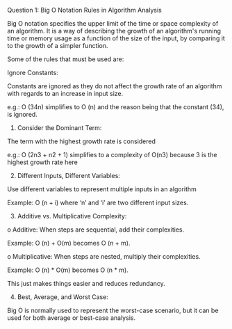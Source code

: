 Question 1: Big O Notation Rules in Algorithm Analysis

Big O notation specifies the upper limit of the time or space complexity of an algorithm. It is a way of describing the growth of an algorithm's running time or memory usage as a function of the size of the input, by comparing it to the growth of a simpler function.


Some of the rules that must be used are:

Ignore Constants:

Constants are ignored as they do not affect the growth rate of an algorithm with regards to an increase in input size.

e.g.: O (34n) simplifies to O (n) and the reason being that the constant (34), is ignored.

1. Consider the Dominant Term:

The term with the highest growth rate is considered

e.g.: O (2n3 + n2 + 1) simplifies to a complexity of O(n3) because 3 is the highest growth rate here

2.	Different Inputs, Different Variables:

Use different variables to represent multiple inputs in an algorithm

Example: O (n + i) where ‘n’ and ‘i’ are two different input sizes.

3.	Additive vs. Multiplicative Complexity:

o	Additive: When steps are sequential, add their complexities.

Example: O (n) + O(m) becomes O (n + m).

o	Multiplicative: When steps are nested, multiply their complexities.

Example: O (n) * O(m) becomes O (n * m).

This just makes things easier and reduces redundancy.

4. Best, Average, and Worst Case:

Big O is normally used to represent the worst-case scenario, but it can be used for both average or best-case analysis.
